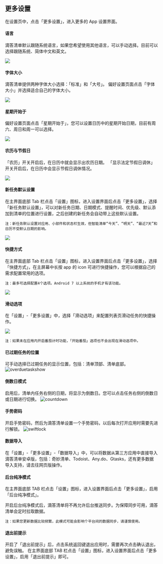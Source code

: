 ## 更多设置

在设置页中，点击「更多设置」，进入更多的 App 设置界面。


#### 语言

滴答清单默认跟随系统语言，如果您希望使用其他语言，可以手动选择。目前可以选择跟随系统、简体中文和英文。

![](../images/android/language.png)

#### 字体大小

滴答清单提供两种字体大小选择：「标准」和「大号」。 偏好设置页面点击「字体大小」并选择适合自己的字体大小。

![](../images/android/fontsize.png)

#### 星期开始于

偏好设置页面点击「星期开始于」，您可以设置日历中的星期开始日期，目前有周六、周日和周一可以选择。

![](../images/android/weekstart.png)

#### 农历与节假日

「农历」开关开启后，在日历中就会显示出农历日期。 「显示法定节假日调休」开关开启后，在日历中会显示节假日调休情况。

![](../images/android/holiday.png)

#### 新任务默认设置

在主界面底部 Tab 栏点击「设置」图标，进入设置界面后点击「更多设置」，选择「新任务默认设置」，可以对新任务日期、日期模式、提醒时间、优先级、默认添加到清单的位置进行设置，之后创建的新任务会自动带上这些默认设置。

`注：新任务默认设置对应用、小部件和状态栏生效，但智能清单“今天”、“明天”、“最近7天”和日历不受默认日期的影响。`

![](../images/android/xinrenwu.png)

#### 快捷方式

在主界面底部 Tab 栏点击「设置」图标，进入设置界面后点击「更多设置」，选择「快捷方式」，在主屏幕中长按 app 的 icon 可进行快捷操作，您可以根据自己的需求配置常用的选项。

`注：最多可选择配置4个选项。Android 7 以上系统的手机才有该功能。`

![](../images/android/Shortcuts.png)

#### 滑动选项

在「设置」-「更多设置」中，选择「滑动选项」来配置列表页滑动任务的快捷操作。

![](../images/android/naww.png)

`注：如果未在应用内开启番茄计时功能，「开始番茄」选项也不会出现在滑动选项中。`

#### 已过期任务的位置
可手动选择已过期任务的显示位置，包括：清单顶部、清单底部。
![overduetaskshow](../images/android/setting/overduetaskshow.png)

#### 倒数日模式
启用后，清单内任务右侧的日期，将显示为倒数日。您可以点击任务右侧的倒数日或日期进行切换。
![countdown](../images/android/setting/countdown.png)

#### 手势密码
开启手势密码，然后为滴答清单设置一个手势密码，以后每次打开应用时需要先进行解锁。
![swiftlock](../images/android/setting/swiftlock.png)

#### 数据导入

在「设置」-「更多设置」-「数据导入」中，可以将数据从第三方应用中直接导入滴答清单安卓版，包括：奇妙清单、Todoist、Any.do、Gtasks，还有更多数据导入支持，请去往网页版操作。

#### 后台纯净模式

在主界面底部 TAB 栏点击「设置」图标，进入设置界面后点击「更多设置」，启用「后台纯净模式」。

开启后台纯净模式后，滴答清单将不再允许后台推送同步。为保障同步可用，滴答清单会定时拉取数据。

`注：如果您更新数据比较频繁，此模式可能会影响个平台间的数据同步，请谨慎使用。`

#### 退出前提示

开启了「退出前提示」后，点击系统返回键退出应用时，需要再次点击确认退出，避免误触。 在主界面底部 TAB 栏点击「设置」图标，进入设置界面后点击「更多设置」，启用「退出前提示」即可。


